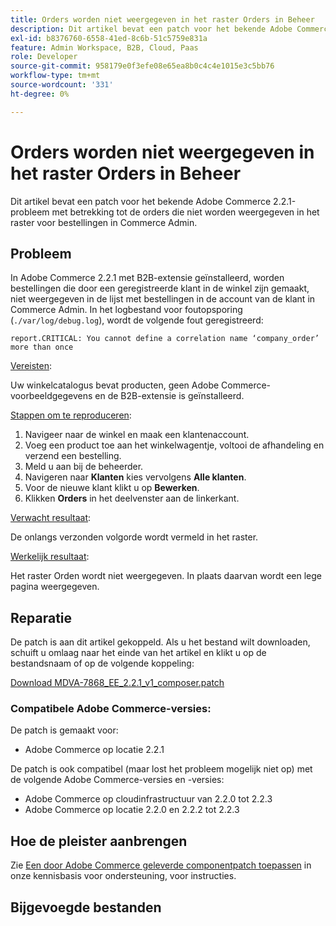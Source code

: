 ```yaml
---
title: Orders worden niet weergegeven in het raster Orders in Beheer
description: Dit artikel bevat een patch voor het bekende Adobe Commerce 2.2.1-probleem met betrekking tot de orders die niet worden weergegeven in het raster voor bestellingen in Commerce Admin.
exl-id: b8376760-6558-41ed-8c6b-51c5759e831a
feature: Admin Workspace, B2B, Cloud, Paas
role: Developer
source-git-commit: 958179e0f3efe08e65ea8b0c4c4e1015e3c5bb76
workflow-type: tm+mt
source-wordcount: '331'
ht-degree: 0%

---
```


# Orders worden niet weergegeven in het raster Orders in Beheer

Dit artikel bevat een patch voor het bekende Adobe Commerce 2.2.1-probleem met betrekking tot de orders die niet worden weergegeven in het raster voor bestellingen in Commerce Admin.

## Probleem

In Adobe Commerce 2.2.1 met B2B-extensie geïnstalleerd, worden bestellingen die door een geregistreerde klant in de winkel zijn gemaakt, niet weergegeven in de lijst met bestellingen in de account van de klant in Commerce Admin. In het logbestand voor foutopsporing (`./var/log/debug.log`), wordt de volgende fout geregistreerd:

`report.CRITICAL: You cannot define a correlation name ‘company_order’ more than once`

<u>Vereisten</u>:

Uw winkelcatalogus bevat producten, geen Adobe Commerce-voorbeeldgegevens en de B2B-extensie is geïnstalleerd.

<u>Stappen om te reproduceren</u>:

1. Navigeer naar de winkel en maak een klantenaccount.
1. Voeg een product toe aan het winkelwagentje, voltooi de afhandeling en verzend een bestelling.
1. Meld u aan bij de beheerder.
1. Navigeren naar **Klanten** kies vervolgens **Alle klanten**.
1. Voor de nieuwe klant klikt u op **Bewerken**.
1. Klikken **Orders** in het deelvenster aan de linkerkant.

<u>Verwacht resultaat</u>:

De onlangs verzonden volgorde wordt vermeld in het raster.

<u>Werkelijk resultaat</u>:

Het raster Orden wordt niet weergegeven. In plaats daarvan wordt een lege pagina weergegeven.

## Reparatie

De patch is aan dit artikel gekoppeld. Als u het bestand wilt downloaden, schuift u omlaag naar het einde van het artikel en klikt u op de bestandsnaam of op de volgende koppeling:

[Download MDVA-7868\_EE\_2.2.1\_v1\_composer.patch](assets/MDVA-7868_EE_2.2.1_v1_composer.patch.zip)

### Compatibele Adobe Commerce-versies:

De patch is gemaakt voor:

* Adobe Commerce op locatie 2.2.1

De patch is ook compatibel (maar lost het probleem mogelijk niet op) met de volgende Adobe Commerce-versies en -versies:

* Adobe Commerce op cloudinfrastructuur van 2.2.0 tot 2.2.3
* Adobe Commerce op locatie 2.2.0 en 2.2.2 tot 2.2.3

## Hoe de pleister aanbrengen

Zie [Een door Adobe Commerce geleverde componentpatch toepassen](/help/how-to/general/how-to-apply-a-composer-patch-provided-by-magento.md) in onze kennisbasis voor ondersteuning, voor instructies.

## Bijgevoegde bestanden
